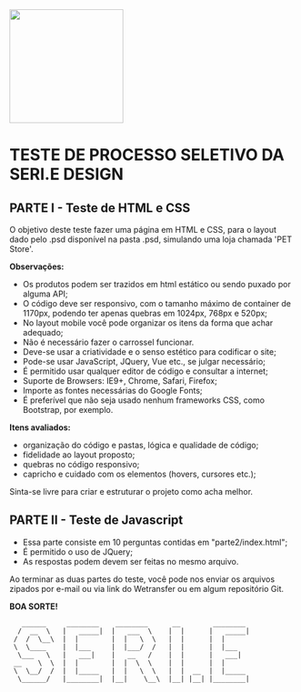 
<img src="https://seriedesign.com.br/wp/wp-content/uploads/2019/09/logo_seriedesign.png" width='200px' />

# TESTE DE PROCESSO SELETIVO DA SERI.E DESIGN

## PARTE I - Teste de HTML e CSS

O objetivo deste teste fazer uma página em HTML e CSS, para o layout dado pelo .psd disponível na pasta .psd, simulando uma loja chamada 'PET Store'.

**Observações:**
* Os produtos podem ser trazidos em html estático ou sendo puxado por alguma API;
* O código deve ser responsivo, com o tamanho máximo de container de 1170px, podendo ter apenas quebras em 1024px, 768px e 520px;
* No layout mobile você pode organizar os itens da forma que achar adequado;
* Não é necessário fazer o carrossel funcionar.
* Deve-se usar a criatividade e o senso estético para codificar o site;
* Pode-se usar JavaScript, JQuery, Vue etc., se julgar necessário;
* É permitido usar qualquer editor de código e consultar a internet;
* Suporte de Browsers: IE9+, Chrome, Safari, Firefox;
* Importe as fontes necessárias do Google Fonts;
* É preferível que não seja usado nenhum frameworks CSS, como Bootstrap, por exemplo.

**Itens avaliados:**
* organização do código e pastas, lógica e qualidade de código;
* fidelidade ao layout proposto;
* quebras no código responsivo;
* capricho e cuidado com os elementos (hovers, cursores etc.);

Sinta-se livre para criar e estruturar o projeto como acha melhor.

## PARTE II - Teste de Javascript

* Essa parte consiste em 10 perguntas contidas em "parte2/index.html";
* É permitido o uso de JQuery;
* As respostas podem devem ser feitas no mesmo arquivo.

Ao terminar as duas partes do teste, você pode nos enviar os arquivos zipados por e-mail ou via link do Wetransfer ou em algum repositório Git.

**BOA SORTE!**

```
   ______     ________    ________      __        ________
  /  __  \   |   _____|  |   ___  \    |  |      |   _____|      
 /  /  \__\  |  |        |  |   \  \   |  |      |  | 
 \  \____    |  |___     |  |___/  /   |  |      |  |___ 
  \___   \   |   ___|    |   __   /    |  |      |   ___|
 __    \  \  |  |        |  |  \  \    |  |      |  | 
 \  \__/  /  |  |_____   |  |   \  \   |  |  __  |  |_____ 
  \______/   |________|  |__|    \__\  |__| |__| |________|
 
 
```
